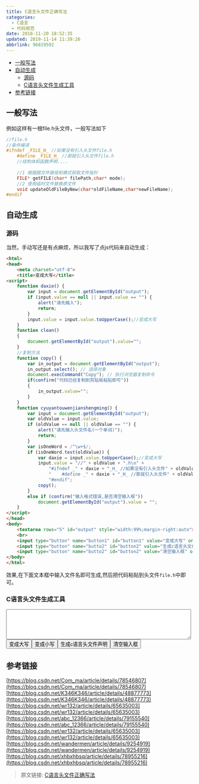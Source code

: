 ```yaml
---
title: C语言头文件正确写法
categories: 
  - C语言
  - 代码规范
date: 2018-11-20 18:52:35
updated: 2019-11-14 11:39:26
abbrlink: 96819592
---
```

<div id='my_toc'>

- [一般写法](/blog/96819592/#一般写法)
- [自动生成](/blog/96819592/#自动生成)
    - [源码](/blog/96819592/#源码)
    - [C语言头文件生成工具](/blog/96819592/#C语言头文件生成工具)
- [参考链接](/blog/96819592/#参考链接)

</div>
<!--more-->
<script>if (navigator.platform.toLowerCase() == 'win32'){document.getElementById('my_toc').style.display = 'none';}</script>

<!--end-->
## 一般写法 ##
例如这样有一根file.h头文件，一般写法如下
```c
//file.h
//条件编译
#ifndef _FILE_H_ //如果没有引入头文件file.h
	#define _FILE_H_ //那就引入头文件file.h
	//结构体和函数声明....
	
	//1 根据跟文件路径和模式获取文件指针
	FILE* getFILE(char* filePath,char* mode);
	//2 使用临时文件替换原文件
	void updateOldFileByNew(char*oldFileName,char*newFileName);
#endif
```
## 自动生成 ##
### 源码 ###
当然，手动写还是有点麻烦，所以我写了点js代码来自动生成：
```html
<html>
<head>
	<meta charset="utf-8">
	<title>变成大写</title>
<script>
	function daxie() {
		var input = document.getElementById("output");
		if (input.value == null || input.value == "") {
			alert("请先输入");
			return;
		}
		input.value = input.value.toUpperCase();//变成大写
	}
	function clean()
	{	
		document.getElementById("output").value="";
	}
	//复制方法
	function copy() {
		var in_output = document.getElementById("output");
		in_output.select(); // 选择对象
		document.execCommand("Copy"); // 执行浏览器复制命令
		if(confirm("代码已经复制到剪贴板粘贴即可"))
		{
			in_output.value="";
		}
	}
	function cyuyantouwenjianshengming() {
		var input = document.getElementById("output");
		var oldValue = input.value;
		if (oldValue == null || oldValue == "") {
			alert("请先输入头文件名(一个单词)");
			return;
		}
		var isOneWord = /^\w+$/;
		if (isOneWord.test(oldValue)) {
			var daxie = input.value.toUpperCase();//变成大写
			input.value = "//" + oldValue + ".h\n" +
				"#ifndef _" + daxie + "_H_ //如果没有引入头文件" + oldValue + ".h\n" +
				"    #define _" + daxie + "_H_ //那就引入头文件" + oldValue + ".h\n" +
				"#endif";
			copy();
		}
		else if (confirm("输入格式错误,是否清空输入框"))
			document.getElementById("output").value = "";
	}
</script>
</head>
<body>
	<textarea rows="5" id="output" style="width:99%;margin-right:auto"></textarea>
	<br>
	<input type="button" name="button1" id="button1" value="变成大写" onclick="daxie()" />
	<input type="button" name="butto2" id="button2" value="生成c语言头文件声明" onclick="cyuyantouwenjianshengming()" />
	<input type="button" name="butto2" id="button2" value="清空输入框" onclick="clean()" />
</body>
</html>
```

效果,在下面文本框中输入文件名即可生成,然后把代码粘贴到头文件`file.h`中即可。
### C语言头文件生成工具 ###
<textarea rows="5" id="output" style="width:99%;margin-right:auto"></textarea><br><input type="button" name="button1" id="button1" value="变成大写" onclick="daxie()" /><input type="button" name="button1" id="button1" value="变成小写" onclick="xiaoxie()" /><input type="button" name="butto2" id="button2" value="生成c语言头文件声明" onclick="cyuyantouwenjianshengming()" /><input type="button" name="butto2" id="button2" value="清空输入框" onclick="clean()" />

<script>
	function daxie() {
		var input = document.getElementById("output");
		if (input.value == null || input.value == "") {
			alert("请先输入");
			return;
		}
		input.value = input.value.toUpperCase();//变成大写
	}
	function xiaoxie() {
		var input = document.getElementById("output");
		if (input.value == null || input.value == "") {
			alert("请先输入");
			return;
		}
		input.value = input.value.toLowerCase();//变成小写
	}

	function clean() {
		document.getElementById("output").value = "";
	}
	//复制方法
	function copy() {
		var in_output = document.getElementById("output");
		in_output.select(); // 选择对象
		document.execCommand("Copy"); // 执行浏览器复制命令
		if (confirm("代码已经复制到剪贴板粘贴即可")) {
			in_output.value = "";
		}
	}
	function cyuyantouwenjianshengming() {
		var input = document.getElementById("output");
		var oldValue = input.value;
		if (oldValue == null || oldValue == "") {
			alert("请先输入头文件名(一个单词)");
			return;
		}
		var isOneWord = /^\w+$/;
		if (isOneWord.test(oldValue)) {
			var daxie = input.value.toUpperCase();//变成大写
			input.value = "//" + oldValue + ".h\n" +
				"#ifndef _" + daxie + "_H_ //如果没有引入头文件" + oldValue + ".h\n" +
				"    #define _" + daxie + "_H_ //那就引入头文件" + oldValue + ".h\n" +
				"#endif";
			copy();
		}
		else if (confirm("输入格式错误,是否清空输入框"))
			document.getElementById("output").value = "";
	}
</script>

## 参考链接 ##
[https://blog.csdn.net/Com_ma/article/details/78546807](https://blog.csdn.net/Com_ma/article/details/78546807)
[https://blog.csdn.net/K346K346/article/details/48877773](https://blog.csdn.net/K346K346/article/details/48877773)
[https://blog.csdn.net/wr132/article/details/65635003](https://blog.csdn.net/wr132/article/details/65635003)
[https://blog.csdn.net/abc_12366/article/details/79155540](https://blog.csdn.net/abc_12366/article/details/79155540)
[https://blog.csdn.net/wr132/article/details/65635003](https://blog.csdn.net/wr132/article/details/65635003)
[https://blog.csdn.net/wandermen/article/details/9254919](https://blog.csdn.net/wandermen/article/details/9254919)
[https://blog.csdn.net/xhbxhbsq/article/details/78955216](https://blog.csdn.net/xhbxhbsq/article/details/78955216)

>原文链接: [C语言头文件正确写法](https://lanlan2017.github.io/blog/96819592/)
